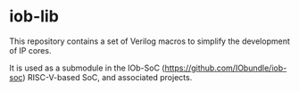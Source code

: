 # iob-lib

This repository contains a set of Verilog macros to simplify the development of IP cores.

It is used as a submodule in the IOb-SoC (https://github.com/IObundle/iob-soc) RISC-V-based SoC, and associated projects.
